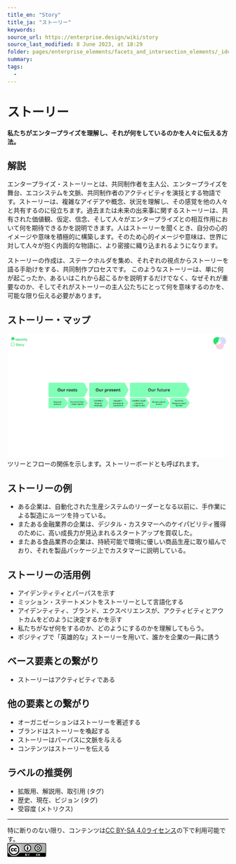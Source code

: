 ```yaml
---
title_en: "Story"
title_ja: "ストーリー"
keywords: 
source_url: https://enterprise.design/wiki/story
source_last_modified: 8 June 2023, at 18:29
folder: pages/enterprise_elements/facets_and_intersection_elements/_identity
summary:
tags: 
  - 
---
```

# ストーリー
**私たちがエンタープライズを理解し、それが何をしているのかを人々に伝える方法。**

## 解説
エンタープライズ・ストーリーとは、共同制作者を主人公、エンタープライズを舞台、エコシステムを文脈、共同制作者のアクティビティを演技とする物語です。ストーリーは、複雑なアイデアや概念、状況を理解し、その感覚を他の人々と共有するのに役立ちます。過去または未来の出来事に関するストーリーは、共有された価値観、仮定、信念、そして人々がエンタープライズとの相互作用において何を期待できるかを説明できます。人はストーリーを聞くとき、自分の心的イメージや意味を積極的に構築します。そのため心的イメージや意味は、世界に対して人々が抱く内面的な物語に、より密接に織り込まれるようになります。

ストーリーの作成は、ステークホルダを集め、それぞれの視点からストーリーを語る手助けをする、共同制作プロセスです。 このようなストーリーは、単に何が起こったか、あるいはこれから起こるかを説明するだけでなく、なぜそれが重要なのか、そしてそれがストーリーの主人公たちにとって何を意味するのかを、可能な限り伝える必要があります。

## ストーリー・マップ

<img src="https://github.com/Yoshiyuki-iasa/EDGY23_ja/blob/main/media/Story_ja.jpg?raw=true"><br>
ツリーとフローの関係を示します。ストーリーボードとも呼ばれます。

## ストーリーの例
- ある企業は、自動化された生産システムのリーダーとなる以前に、手作業による製造にルーツを持っている。
- またある金融業界の企業は、デジタル・カスタマーへのケイパビリティ獲得のために、高い成長力が見込まれるスタートアップを買収した。
- またある食品業界の企業は、持続可能で環境に優しい商品生産に取り組んでおり、それを製品パッケージ上でカスタマーに説明している。

## ストーリーの活用例
- アイデンティティとパーパスを示す 
- ミッション・ステートメントをストーリーとして言語化する
- アイデンティティ、ブランド、エクスペリエンスが、アクティビティとアウトカムをどのように決定するかを示す
- 私たちがなぜ何をするのか、どのようにするのかを理解してもらう。
- ポジティブで「英雄的な」ストーリーを用いて、誰かを企業の一員に誘う

## ベース要素との繋がり
- ストーリーはアクティビティである

## 他の要素との繋がり
- オーガニゼーションはストーリーを著述する
- ブランドはストーリーを喚起する 
- ストーリーはパーパスに文脈を与える
- コンテンツはストーリーを伝える

## ラベルの推奨例
- 拡販用、解説用、取引用 (タグ)
- 歴史、現在、ビジョン (タグ)
- 受容度 (メトリクス)

---
特に断りのない限り、コンテンツは[CC BY-SA 4.0ライセンス](./license_ja.md)の下で利用可能です。
<br><a href="./license_ja.md"> <img src="https://github.com/Yoshiyuki-iasa/EDGY23_ja/blob/main/media/cc.png?raw=true" alt="CC logo"></a>
